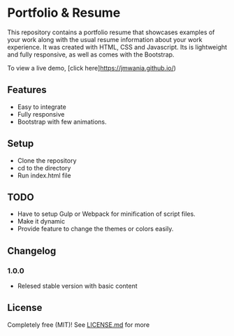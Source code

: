 # Portfolio  &  Resume
This repository contains a portfolio resume that showcases examples of your work along with the usual resume information about your work experience.
It was created with HTML, CSS and Javascript. Its is lightweight and fully responsive, as well as comes with the Bootstrap.

To view a live demo, [click here]https://jmwania.github.io/)

## Features
* Easy to integrate
* Fully responsive
* Bootstrap with few animations.

## Setup
* Clone the repository
* cd to the directory
* Run index.html file

## TODO
* Have to setup Gulp or Webpack for minification of script files.
* Make it dynamic
* Provide feature to change the themes or colors easily.

## Changelog

### 1.0.0

* Relesed stable version with basic content

## License

Completely free (MIT)! See [LICENSE.md](LICENSE.md) for more
